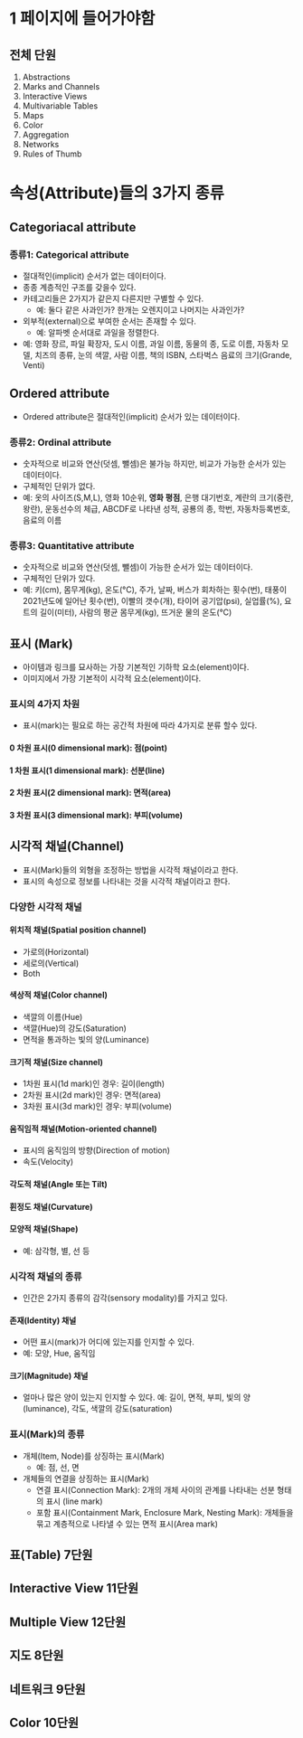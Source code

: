# 1 페이지에 들어가야함

## 전체 단원
1.  Abstractions
1.  Marks and Channels
1.  Interactive Views
1.  Multivariable Tables
1.  Maps
1.  Color
1.  Aggregation
1.  Networks
1.  Rules of Thumb

# 속성(Attribute)들의 3가지 종류
## Categoriacal attribute
### 종류1: Categorical attribute
* 절대적인(implicit) 순서가 없는 데이터이다.
* 종종 계층적인 구조를 갖을수 있다.
* 카테고리들은 2가지가 같은지 다른지만 구별할 수 있다.
    * 예: 둘다 같은 사과인가? 한개는 오렌지이고 나머지는 사과인가?
* 외부적(external)으로 부여한 순서는 존재할 수 있다.
    * 예: 알파벳 순서대로 과일을 정렬한다.
* 예: 영화 장르, 파일 확장자, 도시 이름, 과일 이름, 동물의 종, 도로 이름, 자동차 모델, 치즈의 종류, 눈의 색깔, 사람 이름, 책의 ISBN, 스타벅스 음료의 크기(Grande, Venti)

## Ordered attribute
* Ordered attribute은 절대적인(implicit) 순서가 있는 데이터이다.
### 종류2: Ordinal attribute
* 숫자적으로 비교와 연산(덧셈, 뺄셈)은 불가능 하지만, 비교가 가능한 순서가 있는 데이터이다.
* 구체적인 단위가 없다.
* 예: 옷의 사이즈(S,M,L), 영화 10순위, **영화 평점**, 은행 대기번호, 계란의 크기(중란, 왕란), 운동선수의 체급, ABCDF로 나타낸 성적, 공룡의 종, 학번, 자동차등록번호, 음료의 이름

### 종류3: Quantitative attribute
* 숫자적으로 비교와 연산(덧셈, 뺄셈)이 가능한 순서가 있는 데이터이다.
* 구체적인 단위가 있다.
* 예: 키(cm), 몸무게(kg), 온도(°C), 주가, 날짜, 버스가 회차하는 횟수(번), 태풍이 2021년도에 일어난 횟수(번), 이빨의 갯수(개), 타이어 공기압(psi), 실업률(%), 요트의 길이(미터), 사람의 평균 몸무게(kg), 뜨거운 물의 온도(°C)

## 표시 (Mark)
* 아이템과 링크를 묘사하는 가장 기본적인 기하학 요소(element)이다.
* 이미지에서 가장 기본적이 시각적 요소(element)이다.
### 표시의 4가지 차원
* 표시(mark)는 필요로 하는 공간적 차원에 따라 4가지로 분류 할수 있다.
#### 0 차원 표시(0 dimensional mark): 점(point)
#### 1 차원 표시(1 dimensional mark): 선분(line)
#### 2 차원 표시(2 dimensional mark): 면적(area)
#### 3 차원 표시(3 dimensional mark): 부피(volume)

## 시각적 채널(Channel)
* 표시(Mark)들의 외형을 조정하는 방법을 시각적 채널이라고 한다.
* 표시의 속성으로 정보를 나타내는 것을 시각적 채널이라고 한다.
### 다양한 시각적 채널
#### 위치적 채널(Spatial position channel)
* 가로의(Horizontal)
* 세로의(Vertical)
* Both
#### 색상적 채널(Color channel)
* 색깔의 이름(Hue)
* 색깔(Hue)의 강도(Saturation)
* 면적을 통과하는 빛의 양(Luminance)
#### 크기적 채널(Size channel)
* 1차원 표시(1d mark)인 경우: 길이(length)
* 2차원 표시(2d mark)인 경우: 면적(area)
* 3차원 표시(3d mark)인 경우: 부피(volume)
#### 움직임적 채널(Motion-oriented channel)
* 표시의 움직임의 방향(Direction of motion)
* 속도(Velocity)
#### 각도적 채널(Angle 또는 Tilt)
#### 휜정도 채널(Curvature)
#### 모양적 채널(Shape)
* 예: 삼각형, 별, 선 등
### 시각적 채널의 종류
* 인간은 2가지 종류의 감각(sensory modality)를 가지고 있다.
#### 존재(Identity) 채널
* 어떤 표시(mark)가 어디에 있는지를 인지할 수 있다.
* 예: 모양, Hue, 움직임

#### 크기(Magnitude) 채널
* 얼마나 많은 양이 있는지 인지할 수 있다.
예: 길이, 면적, 부피, 빛의 양(luminance), 각도, 색깔의 강도(saturation)

### 표시(Mark)의 종류
* 개체(Item, Node)를 상징하는 표시(Mark)
    * 예: 점, 선, 면
* 개체들의 연결을 상징하는 표시(Mark)
    * 연결 표시(Connection Mark): 2개의 개체 사이의 관계를 나타내는 선분 형태의 표시 (line mark)
    * 포함 표시(Containment Mark, Enclosure Mark, Nesting Mark): 개체들을 묶고 계층적으로 나타낼 수 있는 면적 표시(Area mark)

## 표(Table) 7단원


## Interactive View 11단원




## Multiple View 12단원




## 지도 8단원



## 네트워크 9단원

## Color 10단원